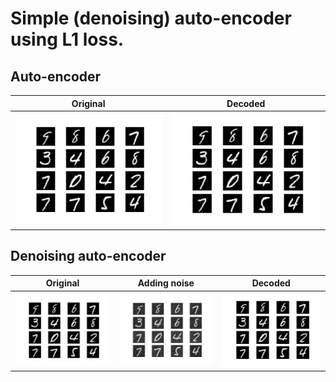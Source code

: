 # Simple (denoising) auto-encoder using L1 loss.

## Auto-encoder
Original | Decoded
------------ | -------------
![alt text][img1] | ![alt text][img2]

## Denoising auto-encoder
Original | Adding noise | Decoded
------------ | ------------- | -------------
![alt text][img1] | ![alt text][img3] | ![alt text][img4]


[img1]: https://github.com/remmarp/TF2_MNIST/blob/master/auto_encoder/assets/ae_original.png "Original"
[img2]: https://github.com/remmarp/TF2_MNIST/blob/master/auto_encoder/assets/ae_decoded.png "AE decoded"
[img3]: https://github.com/remmarp/TF2_MNIST/blob/master/auto_encoder/assets/denoising_ae_noise.png "Add noise"
[img4]: https://github.com/remmarp/TF2_MNIST/blob/master/auto_encoder/assets/denoising_ae_decoded.png "DAE decoded"
